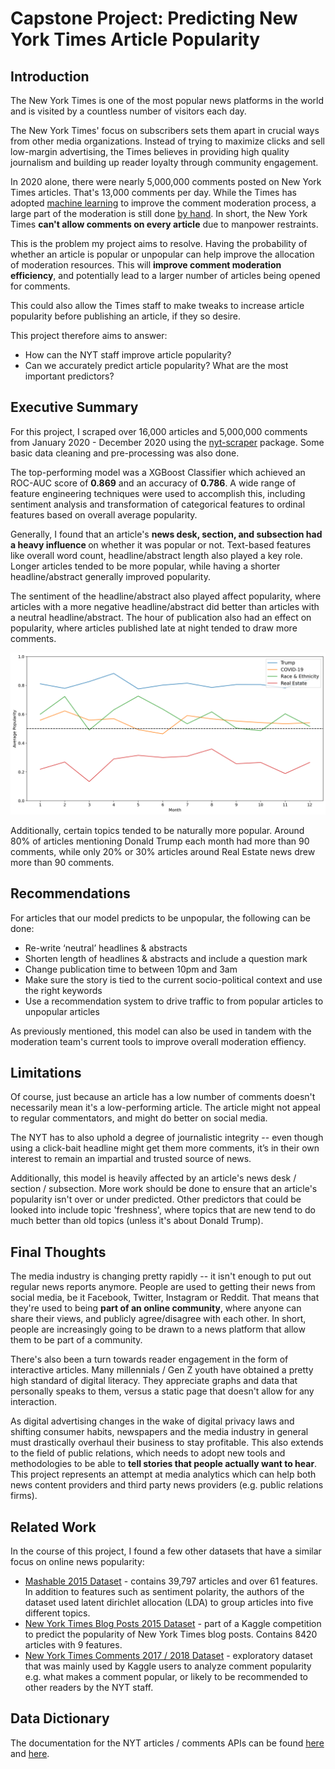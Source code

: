 # Capstone Project: Predicting New York Times Article Popularity

## Introduction
The New York Times is one of the most popular news platforms in the world and is visited by a countless number of visitors each day.

The New York Times' focus on subscribers sets them apart in crucial ways from other media organizations. Instead of trying to maximize clicks and sell low-margin advertising, the Times believes in providing high quality journalism and building up reader loyalty through community engagement.

In 2020 alone, there were nearly 5,000,000 comments posted on New York Times articles. That's 13,000 comments per day. While the Times has adopted [machine learning](https://www.nytimes.com/2017/06/13/insider/have-a-comment-leave-a-comment.html) to improve the comment moderation process, a large part of the moderation is still done [by hand](https://www.nytimes.com/2017/09/27/reader-center/comments-moderation.html). In short, the New York Times <b>can't allow comments on every article</b> due to manpower restraints.

This is the problem my project aims to resolve. Having the probability of whether an article is popular or unpopular can help improve the allocation of moderation resources. This will <b>improve comment moderation efficiency</b>, and potentially lead to a larger number of articles being opened for comments.

This could also allow the Times staff to make tweaks to increase article popularity before publishing an article, if they so desire.

This project therefore aims to answer:
- How can the NYT staff improve article popularity?
- Can we accurately predict article popularity? What are the most important predictors?

## Executive Summary

For this project, I scraped over 16,000 articles and 5,000,000 comments from January 2020 - December 2020 using the [nyt-scraper](https://github.com/ietz/nytimes-scraper) package. Some basic data cleaning and pre-processing was also done.

The top-performing model was a XGBoost Classifier which achieved an ROC-AUC score of <b>0.869</b> and an accuracy of <b>0.786</b>. A wide range of feature engineering techniques were used to accomplish this, including sentiment analysis and transformation of categorical features to ordinal features based on overall average popularity. 

Generally, I found that an article's <b>news desk, section, and subsection had a heavy influence </b> on whether it was popular or not. Text-based features like overall word count, headline/abstract length also played a key role. Longer articles tended to be more popular, while having a shorter headline/abstract generally improved popularity. 

The sentiment of the headline/abstract also played affect popularity, where articles with a more negative headline/abstract did better than articles with a neutral headline/abstract. The hour of publication also had an effect on popularity, where articles published late at night tended to draw more comments.

<img src='./assets/popular_topics.png' content-align="center">


Additionally, certain topics tended to be naturally more popular. Around 80% of articles mentioning Donald Trump each month had more than 90 comments, while only 20% or 30% articles around Real Estate news drew more than 90 comments.


## Recommendations

For articles that our model predicts to be unpopular, the following can be done:
- Re-write ‘neutral’ headlines & abstracts
- Shorten length of headlines & abstracts and include a question mark
- Change publication time to between 10pm and 3am
- Make sure the story is tied to the current socio-political context and use the right keywords
- Use a recommendation system to drive traffic to from popular articles to unpopular articles

As previously mentioned, this model can also be used in tandem with the moderation team's current tools to improve overall moderation effiency.

## Limitations

Of course, just because an article has a low number of comments doesn't necessarily mean it's a low-performing article. The article might not appeal to regular commentators, and might do better on social media.

The NYT has to also uphold a degree of journalistic integrity -- even though using a click-bait headline might get them more comments, it’s in their own interest to remain an impartial and trusted source of news.

Additionally, this model is heavily affected by an article's news desk / section / subsection. More work should be done to ensure that an article's popularity isn't over or under predicted. Other predictors that could be looked into include topic 'freshness', where topics that are new tend to do much better than old topics (unless it's about Donald Trump).

## Final Thoughts

The media industry is changing pretty rapidly -- it isn't enough to put out regular news reports anymore. People are used to getting their news from social media, be it Facebook, Twitter, Instagram or Reddit. That means that they're used to being <b>part of an online community</b>, where anyone can share their views, and publicly agree/disagree with each other. In short, people are increasingly going to be drawn to a news platform that allow them to be part of a community.

There's also been a turn towards reader engagement in the form of interactive articles. Many millennials / Gen Z youth have obtained a pretty high standard of digital literacy. They appreciate graphs and data that personally speaks to them, versus a static page that doesn't allow for any interaction.

As digital advertising changes in the wake of digital privacy laws and shifting consumer habits, newspapers and the media industry in general must drastically overhaul their business to stay profitable. This also extends to the field of public relations, which needs to adopt new tools and methodologies to be able to <b>tell stories that people actually want to hear</b>. This project represents an attempt at media analytics which can help both news content providers and third party news providers (e.g. public relations firms).

## Related Work

In the course of this project, I found a few other datasets that have a similar focus on online news popularity:
- [Mashable 2015 Dataset](https://archive.ics.uci.edu/ml/datasets/online+news+popularity) - contains 39,797 articles and over 61 features. In addition to features such as sentiment polarity, the authors of the dataset used latent dirichlet allocation (LDA) to group articles into five different topics.
- [New York Times Blog Posts 2015 Dataset](https://www.kaggle.com/c/15-071x-the-analytics-edge-competition-spring-2015/overview) - part of a Kaggle competition to predict the popularity of New York Times blog posts. Contains 8420 articles with 9 features.
- [New York Times Comments 2017 / 2018 Dataset](https://www.kaggle.com/aashita/nyt-comments) - exploratory dataset that was mainly used by Kaggle users to analyze comment popularity e.g. what makes a comment popular, or likely to be recommended to other readers by the NYT staff.

## Data Dictionary

The documentation for the NYT articles / comments APIs can be found [here](https://developer.nytimes.com/docs/articlesearch-product/1/overview) and [here](https://developer.nytimes.com/docs/community-api-product/1/overview).